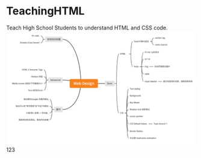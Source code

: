 # TeachingHTML
Teach High School Students to understand HTML and CSS code. 
![webdesign](000.png)
123

